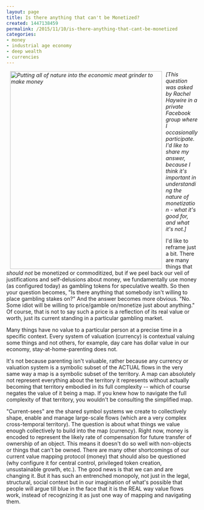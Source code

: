 ```yaml
---
layout: page
title: Is there anything that can't be Monetized?
created: 1447138459
permalink: /2015/11/10/is-there-anything-that-cant-be-monetized
categories:
- money
- industrial age economy
- deep wealth
- currencies
---
```


_<img alt="Putting all of nature into the economic meat grinder to make money" src="https://one1more2time3.files.wordpress.com/2010/11/haitz27.jpg" style="width: 400px; height: 522px; margin-left: 10px; margin-right: 10px; float: left;">[This question was asked by Rachel Haywire in a private Facebook group where I occasionally participate. I'd like to share my answer, because I think it's important in understanding the nature of monetization - what it's good for, and what it's not.]_

I'd like to reframe just a bit. There are many things that *should not* be monetized or commoditized, but if we peel back our veil of justifications and self-delusions about money, we fundamentally use money (as configured today) as gambling tokens for speculative wealth. So then your question becomes, "Is there anything that somebody isn't willing to place gambling stakes on?" And the answer becomes more obvious. "No. Some idiot will be willing to price/gamble on/monetize just about anything." Of course, that is not to say such a price is a reflection of its real value or worth, just its current standing in a particular gambling market.

Many things have no value to a particular person at a precise time in a specific context. Every system of valuation (currency) is contextual valuing some things and not others, for example, day care has dollar value in our economy, stay-at-home-parenting does not.

<!--break-->

It's not because parenting isn't valuable, rather because any currency or valuation system is a symbolic subset of the ACTUAL flows in the very same way a map is a symbolic subset of the territory. A map can absolutely not represent everything about the territory it represents without actually becoming that territory embodied in its full complexity -- which of course negates the value of it being a map. If you knew how to navigate the full complexity of that territory, you wouldn't be consulting the simplified map.

"Current-sees" are the shared symbol systems we create to collectively shape, enable and manage large-scale flows (which are a very complex cross-temporal territory). The question is about what things we value enough collectively to build into the map (currency). Right now, money is encoded to represent the likely rate of compensation for future transfer of ownership of an object. This means it doesn't do so well with non-objects or things that can't be owned. There are many other shortcomings of our current value mapping protocol (money) that should also be questioned (why configure it for central control, privileged token creation, unsustainable growth, etc.). The good news is that we can and are changing it. But it has such an entrenched monopoly, not just in the legal, structural, social context but in our imagination of what's possible that people will argue till blue in the face that it is the REAL way value flows work, instead of recognizing it as just one way of mapping and navigating them.

